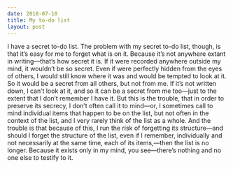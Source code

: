 ```yaml
---
date: 2018-07-10
title: My to-do list
layout: post
---
```


I have a secret to-do list. The problem with my secret
to-do list, though, is that it’s easy for me to forget what
is on it.<!-- FOLD --> Because it’s not anywhere extant in
writing—that’s how secret it is. If it were recorded
anywhere outside my mind, it wouldn’t be so secret. Even if
were perfectly hidden from the eyes of others, I would
still know where it was and would be tempted to look at it.
So it would be a secret from all others, but not from me.
If it’s not written down, I can’t look at it, and so it can
be a secret from me too—just to the extent that I don’t
remember I have it. But this is the trouble, that in order
to preserve its secrecy, I don’t often call it to mind—or,
I sometimes call to mind individual items that happen to be
on the list, but not often in the context of the list, and
I very rarely think of the list as a whole. And the trouble
is that because of this, I run the risk of forgetting its
structure—and should I forget the structure of the list,
even if I remember, individually and not necessarily at the
same time, each of its items,—then the list is no longer.
Because it exists only in my mind, you see—there’s nothing
and no one else to testify to it.
